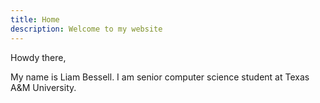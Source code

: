 ```yaml
---
title: Home
description: Welcome to my website
---
```


Howdy there,

My name is Liam Bessell. I am senior computer science student at Texas A&M University.
